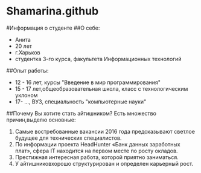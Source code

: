 # Shamarina.github
#Информация о студенте
##О себе:
- Анита
- 20 лет
- г.Харьков
- студентка 3-го курса, факультета Информационных технологий

##Опыт работы:
*  12 - 16 лет, курсы "Введение в мир программирования"
*  15 - 17 лет,общеобразовательная школа, класс с технологическим уклоном
*  17- ..., ВУЗ, специальность "компьютерные науки"

##Почему Вы хотите стать айтишником?
Есть множество причин,выделю основные:
1.  Самые востребованные вакансии 2016 года предсказывают светлое будущее для технических специалистов.
2. По информации проекта HeadHunter «Банк данных заработных плат», сфера IT находится на первом месте по росту окладов.
3. Престижная интересная работа, которой приятно заниматься.
4. У айтишниковхорошо структурирован и определен карьерный рост.
